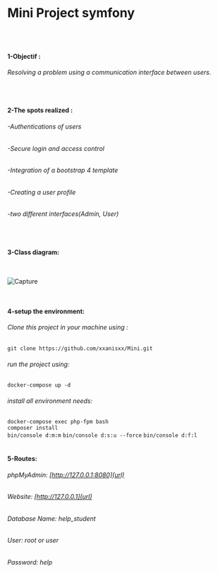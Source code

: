 # **Mini Project symfony**   
<br>
<br>

#### 1-Objectif :  
###### Resolving a problem using a communication interface between users.  
<br>

#### 2-The spots realized :  
###### -Authentications of users
###### -Secure login and access control
###### -Integration of a bootstrap 4 template
###### -Creating a user profile
###### -two different interfaces(Admin, User)

<br>

#### 3-Class diagram:
<br>

![Capture](https://user-images.githubusercontent.com/22977755/58744038-6ccc3980-8434-11e9-9c4d-f87e7e9d9067.PNG)

<br>

#### 4-setup the environment:

###### Clone this project in your machine using :

`git clone https://github.com/xxanisxx/Mini.git`  
###### run the project using:
`docker-compose up -d`  
###### install all environment needs:
`docker-compose exec php-fpm bash`  
`composer install`  
`bin/console d:m:m`
`bin/console d:s:u --force`
`bin/console d:f:l`  
<br>

#### 5-Routes:

###### phpMyAdmin: [http://127.0.0.1:8080](url)
###### Website: [http://127.0.0.1](url)
###### Database Name: help_student
###### User: root or user
###### Password: help
